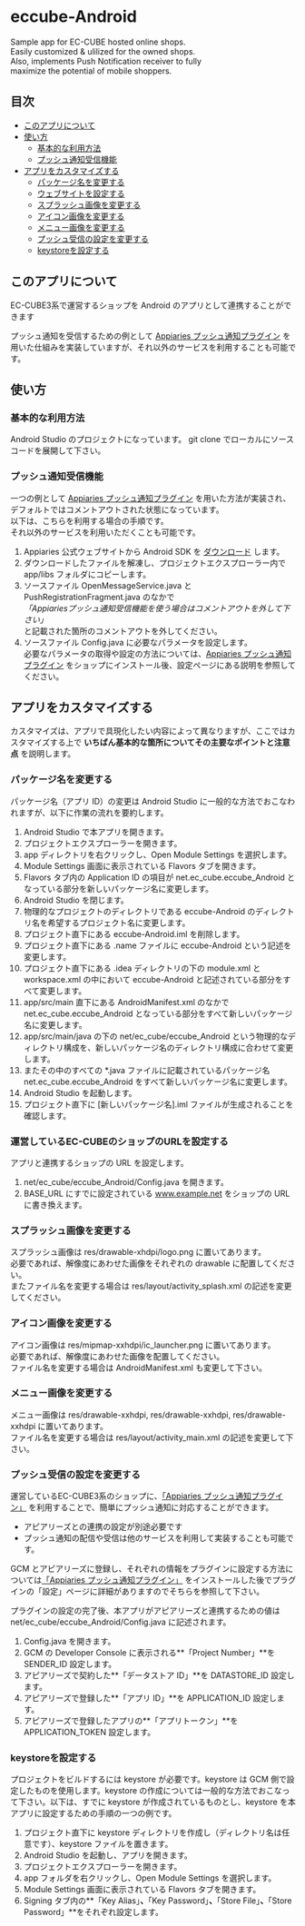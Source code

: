 # eccube-Android

Sample app for EC-CUBE hosted online shops.  
Easily customized & ulilized for the owned shops.  
Also, implements Push Notification receiver to fully  
maximize the potential of mobile shoppers.

## 目次

- [このアプリについて](#このアプリについて)
- [使い方](#使い方)
  - [基本的な利用方法](#基本的な利用方法)
  - [プッシュ通知受信機能](#プッシュ通知受信機能)
- [アプリをカスタマイズする](#アプリをカスタマイズする)
  - [パッケージ名を変更する](#パッケージ名を変更する)
  - [ウェブサイトを設定する](#ウェブサイトを設定する)
  - [スプラッシュ画像を変更する](#スプラッシュ画像を変更する)
  - [アイコン画像を変更する](#アイコン画像を変更する)
  - [メニュー画像を変更する](#メニュー画像を変更する)
  - [プッシュ受信の設定を変更する](#プッシュ受信の設定を変更する)
  - [keystoreを設定する](#keystoreを設定する)


## このアプリについて

EC-CUBE3系で運営するショップを Android のアプリとして連携することができます

プッシュ通知を受信するための例として [Appiaries プッシュ通知プラグイン](http://www.ec-cube.net/products/detail.php?product_id=1030) を用いた仕組みを実装していますが、それ以外のサービスを利用することも可能です。

## 使い方

### 基本的な利用方法

Android Studio のプロジェクトになっています。
git clone でローカルにソースコードを展開して下さい。

### プッシュ通知受信機能

一つの例として [Appiaries プッシュ通知プラグイン](http://www.ec-cube.net/products/detail.php?product_id=1030) を用いた方法が実装され、デフォルトではコメントアウトされた状態になっています。  
以下は、こちらを利用する場合の手順です。  
それ以外のサービスを利用いただくことも可能です。

1. Appiaries 公式ウェブサイトから Android SDK を [ダウンロード](http://docs.appiaries.com/?p=14066) します。
2. ダウンロードしたファイルを解凍し、プロジェクトエクスプローラー内で app/libs フォルダにコピーします。
3. ソースファイル OpenMessageService.java と PushRegistrationFragment.java のなかで  
*「Appiariesプッシュ通知受信機能を使う場合はコメントアウトを外して下さい」*  
と記載された箇所のコメントアウトを外してください。
4. ソースファイル Config.java に必要なパラメータを設定します。  
必要なパラメータの取得や設定の方法については、[Appiaries プッシュ通知プラグイン](http://www.ec-cube.net/products/detail.php?product_id=1030) をショップにインストール後、設定ページにある説明を参照してください。


## アプリをカスタマイズする

カスタマイズは、アプリで具現化したい内容によって異なりますが、ここではカスタマイズする上で **いちばん基本的な箇所についてその主要なポイントと注意点** を説明します。

### パッケージ名を変更する

パッケージ名（アプリ ID）の変更は Android Studio に一般的な方法でおこなわれますが、以下に作業の流れを要約します。

1. Android Studio で本アプリを開きます。
2. プロジェクトエクスプローラーを開きます。
3. app ディレクトリを右クリックし、Open Module Settings を選択します。
4. Module Settings 画面に表示されている Flavors タブを開きます。
5. Flavors タブ内の Application ID の項目が net.ec_cube.eccube_Android となっている部分を新しいパッケージ名に変更します。
6. Android Studio を閉じます。
7. 物理的なプロジェクトのディレクトリである eccube-Android のディレクトリ名を希望するプロジェクト名に変更します。
8. プロジェクト直下にある eccube-Android.iml を削除します。
9. プロジェクト直下にある .name ファイルに eccube-Android という記述を変更します。
10. プロジェクト直下にある .idea ディレクトリの下の module.xml と workspace.xml の中において eccube-Android と記述されている部分をすべて変更します。
11. app/src/main 直下にある AndroidManifest.xml のなかで net.ec_cube.eccube_Android となっている部分をすべて新しいパッケージ名に変更します。
12. app/src/main/java の下の net/ec_cube/eccube_Android という物理的なディレクトリ構成を、新しいパッケージ名のディレクトリ構成に合わせて変更します。
13. またその中のすべての *.java ファイルに記載されているパッケージ名 net.ec_cube.eccube_Android をすべて新しいパッケージ名に変更します。
14. Android Studio を起動します。
15. プロジェクト直下に [新しいパッケージ名].iml ファイルが生成されることを確認します。

### 運営しているEC-CUBEのショップのURLを設定する

アプリと連携するショップの URL を設定します。

1. net/ec_cube/eccube_Android/Config.java を開きます。
2. BASE_URL にすでに設定されている www.example.net をショップの URL に書き換えます。


### スプラッシュ画像を変更する

スプラッシュ画像は res/drawable-xhdpi/logo.png に置いてあります。  
必要であれば、解像度にあわせた画像をそれぞれの drawable に配置してください。  
またファイル名を変更する場合は res/layout/activity_splash.xml の記述を変更してください。

### アイコン画像を変更する

アイコン画像は res/mipmap-xxhdpi/ic_launcher.png に置いてあります。  
必要であれば、解像度にあわせた画像を配置してください。  
ファイル名を変更する場合は AndroidManifest.xml も変更して下さい。

### メニュー画像を変更する

メニュー画像は res/drawable-xxhdpi, res/drawable-xxhdpi, res/drawable-xxhdpi に置いてあります。  
ファイル名を変更する場合は res/layout/activity_main.xml の記述を変更して下さい。

### プッシュ受信の設定を変更する

運営しているEC-CUBE3系のショップに、[「Appiaries プッシュ通知プラグイン」](http://www.ec-cube.net/products/detail.php?product_id=1030) を利用することで、簡単にプッシュ通知に対応することができます。

* アピアリーズとの連携の設定が別途必要です
* プッシュ通知の配信や受信は他のサービスを利用して実装することも可能です。

GCM とアピアリーズに登録し、それぞれの情報をプラグインに設定する方法については[「Appiaries プッシュ通知プラグイン」](http://www.ec-cube.net/products/detail.php?product_id=1030) をインストールした後でプラグインの「設定」ページに詳細がありますのでそちらを参照して下さい。  

プラグインの設定の完了後、本アプリがアピアリーズと連携するための値は net/ec_cube/eccube_Android/Config.java に記述されます。

1. Config.java を開きます。
2. GCM の Developer Console に表示される**「Project Number」**を SENDER_ID 設定します。
3. アピアリーズで契約した**「データストア ID」**を DATASTORE_ID 設定します。
4. アピアリーズで登録した**「アプリ ID」**を APPLICATION_ID 設定します。
5. アピアリーズで登録したアプリの**「アプリトークン」**を APPLICATION_TOKEN 設定します。

### keystoreを設定する

プロジェクトをビルドするには keystore が必要です。keystore は GCM 側で設定したものを使用します。keystore の作成については一般的な方法でおこなって下さい。以下は、すでに keystore が作成されているものとし、keystore を本アプリに設定するための手順の一つの例です。

1. プロジェクト直下に keystore ディレクトリを作成し（ディレクトリ名は任意です）、keystore ファイルを置きます。
2. Android Studio を起動し、アプリを開きます。
3. プロジェクトエクスプローラーを開きます。
4. app フォルダを右クリックし、Open Module Settings を選択します。
5. Module Settings 画面に表示されている Flavors タブを開きます。
6. Signing タブ内の**「Key Alias」**、**「Key Password」**、**「Store File」**、**「Store Password」**をそれぞれ設定します。
